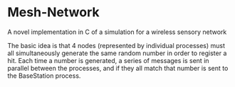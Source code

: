 # Mesh-Network
A novel implementation in C of a simulation for a wireless sensory network

The basic idea is that 4 nodes (represented by individual processes) must all simultaneously generate the same random number in order to register a hit. Each time a number is generated, a series of messages is sent in parallel between the processes, and if they all match that number is sent to the BaseStation process.
